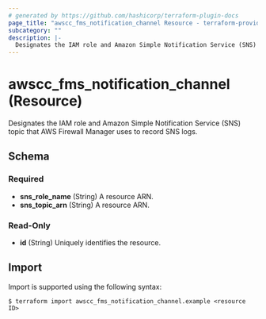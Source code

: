 ```yaml
---
# generated by https://github.com/hashicorp/terraform-plugin-docs
page_title: "awscc_fms_notification_channel Resource - terraform-provider-awscc"
subcategory: ""
description: |-
  Designates the IAM role and Amazon Simple Notification Service (SNS) topic that AWS Firewall Manager uses to record SNS logs.
---
```


# awscc_fms_notification_channel (Resource)

Designates the IAM role and Amazon Simple Notification Service (SNS) topic that AWS Firewall Manager uses to record SNS logs.



<!-- schema generated by tfplugindocs -->
## Schema

### Required

- **sns_role_name** (String) A resource ARN.
- **sns_topic_arn** (String) A resource ARN.

### Read-Only

- **id** (String) Uniquely identifies the resource.

## Import

Import is supported using the following syntax:

```shell
$ terraform import awscc_fms_notification_channel.example <resource ID>
```

